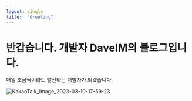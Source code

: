 ```yaml
---
layout: single
title:  "Greeting"
---
```


# 반갑습니다. 개발자 DaveIM의 블로그입니다.

매일 조금씩이라도 발전하는 개발자가 되겠습니다.



![KakaoTalk_Image_2023-03-10-17-59-23](/Users/imyeongjin/Desktop/DaveIM.github.io/images/2023-03-18-first/KakaoTalk_Image_2023-03-10-17-59-23.jpeg)
